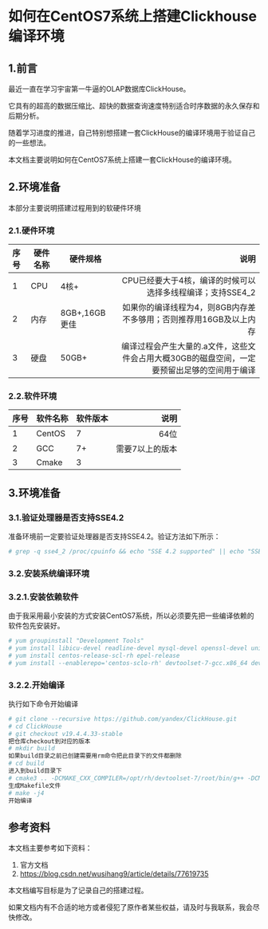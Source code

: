 # 如何在CentOS7系统上搭建Clickhouse编译环境

## 1.前言

最近一直在学习宇宙第一牛逼的OLAP数据库ClickHouse。

它具有的超高的数据压缩比、超快的数据查询速度特别适合时序数据的永久保存和后期分析。

随着学习进度的推进，自己特别想搭建一套ClickHouse的编译环境用于验证自己的一些想法。

本文档主要说明如何在CentOS7系统上搭建一套ClickHouse的编译环境。

## 2.环境准备

本部分主要说明搭建过程用到的软硬件环境

### 2.1.硬件环境

| 序号 | 硬件名称 | 硬件规格      |                                                                                         说明 |
| :--- | -------- | ------------- | -------------------------------------------------------------------------------------------: |
| 1    | CPU      | 4核+          |                                   CPU已经要大于4核，编译的时候可以选择多线程编译；支持SSE4_2 |
| 2    | 内存     | 8GB+,16GB更佳 |                           如果你的编译线程为4，则8GB内存差不多够用；否则推荐用16GB及以上内存 |
| 3    | 硬盘     | 50GB+         | 编译过程会产生大量的.a文件，这些文件会占用大概30GB的磁盘空间，一定要预留出足够的空间用于编译 |


### 2.2.软件环境

| 序号 | 软件名称 | 软件版本 |            说明 |
| :--- | -------- | -------- | --------------: |
| 1    | CentOS   | 7        |            64位 |
| 2    | GCC      | 7+       | 需要7以上的版本 |
| 3    | Cmake    | 3        |                 |


## 3.环境准备

### 3.1.验证处理器是否支持SSE4.2

准备环境前一定要验证处理器是否支持SSE4.2。验证方法如下所示：

```bash
# grep -q sse4_2 /proc/cpuinfo && echo "SSE 4.2 supported" || echo "SSE 4.2 not supported"
```

### 3.2.安装系统编译环境

### 3.2.1.安装依赖软件

由于我采用最小安装的方式安装CentOS7系统，所以必须要先把一些编译依赖的软件包先安装好。

```bash
# yum groupinstall "Development Tools"
# yum install libicu-devel readline-devel mysql-devel openssl-devel unixODBC_devel 
# yum install centos-release-scl-rh epel-release
# yum install --enablerepo='centos-sclo-rh' devtoolset-7-gcc.x86_64 devtoolset-7-gcc-c++.x86_64 cmake3
```


### 3.2.2.开始编译

执行如下命令开始编译

```bash
# git clone --recursive https://github.com/yandex/ClickHouse.git
# cd ClickHouse
# git checkout v19.4.4.33-stable
把仓库checkout到对应的版本
# mkdir build
如果build目录之前已创建需要用rm命令把此目录下的文件都删除
# cd build 
进入到build目录下
# cmake3 .. -DCMAKE_CXX_COMPILER=/opt/rh/devtoolset-7/root/bin/g++ -DCMAKE_C_COMPILER=/opt/rh/devtoolset-7/root/bin/gcc
生成Makefile文件
# make -j4
开始编译
```
## 参考资料

本文档主要参考如下资料：

1. 官方文档
2. https://blog.csdn.net/wusihang9/article/details/77619735

本文档编写目标是为了记录自己的搭建过程。

如果文档内有不合适的地方或者侵犯了原作者某些权益，请及时与我联系，我会尽快修改。